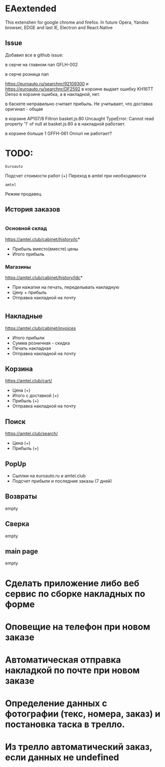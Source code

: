 # EAextended

This extenshen for google chrome and firefox.
In future Opera, Yandex browser, EDGE and last IE, Electron and React.Native

## Issue

Добавил все в github issue:

в серче на главном nan
GFLH-002

в серче розница nan

https://euroauto.ru/searchnr/92109300 и https://euroauto.ru/searchnr/DF2592 в корзине выдает ошибку
KH16TT Denso в корзине ошибка, а в накладной, нет.

в баскете неправильно считает прибыль. Не учитывает, что доставка оригинал - общая

в корзине
AP107/8 Filtron
basket.js:80 Uncaught TypeError: Cannot read property '1' of null
at basket.js:80
а в накладной работает.

в корзине больше 1 GFFH-061 Onnuri не работает?

# TODO:

    Euroauto

Подсчет стоимости работ (+)
Переход в amtel при необходимости

    amtel

Режим продавец

## История заказов

#

### Основной склад

https://amtel.club/cabinet/history/lc*

- Прибыль вместо(вместе) цены
- Итого прибыль

### Магазины

https://amtel.club/cabinet/history/ldc*

- При нажатии на печать, переделывать накладную
- Цену + прибыль
- Отправка накладной на почту

#

## Накладные

https://amtel.club/cabinet/invoices

- Итого прибыли
- Сумма розничная - скидка
- Печать накладная
- Отправка накладной на почту

## Корзина

https://amtel.club/cart/

- Цена (+)
- Итого с доставкой (+)
- Прибыль (+)
- Отправка накладной на почту

## Поиск

https://amtel.club/search/

- Цена (+)
- Прибыль (+)

## PopUp

- Сыллки на euroauto.ru и amtel.club
- Подсчет прибыли и последние заказы (7 дней)

## Возвраты

empty

## Сверка

empty

## main page

empty

#

# Сделать приложение либо веб сервис по сборке накладных по форме

# Оповещие на телефон при новом заказе

# Автоматическая отправка накладкой по почте при новом заказе

# Определение данных с фотографии (текс, номера, заказ) и постановка таска в трелло.

# Из трелло автоматический заказ, если данных не undefined
